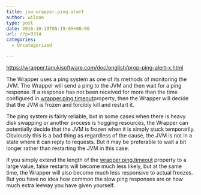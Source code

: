 ```yaml
---
title: jsw wrapper.ping.alert
author: wiloon
type: post
date: 2016-10-19T05:19:05+00:00
url: /?p=9314
categories:
  - Uncategorized

---
```

https://wrapper.tanukisoftware.com/doc/english/prop-ping-alert-x.html

The Wrapper uses a ping system as one of its methods of monitoring the JVM. The Wrapper will send a ping to the JVM and then wait for a ping response. If a response has not been received for more than the time configured in <span class="monospace"><a href="https://wrapper.tanukisoftware.com/doc/english/prop-ping-timeout.html">wrapper.ping.timeout</a>property, then the Wrapper will decide that the JVM is frozen and forcibly kill and restart it.

The ping system is fairly reliable, but in some cases when there is heavy disk swapping or another process is hogging resources, the Wrapper can potentially decide that the JVM is frozen when it is simply stuck temporarily. Obviously this is a bad thing as regardless of the cause, the JVM is not in a state where it can reply to requests. But it may be preferable to wait a bit longer rather than restarting the JVM in this case.

If you simply extend the length of the <span class="monospace"><a href="https://wrapper.tanukisoftware.com/doc/english/prop-ping-timeout.html">wrapper.ping.timeout</a> property to a large value, false restarts will become much less likely, but at the same time, the Wrapper will also become much less responsive to actual freezes. But you have no idea how common the slow ping responses are or how much extra leeway you have given yourself.